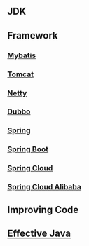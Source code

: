 

## JDK



## Framework

### [Mybatis](/docs/CS/Java/MyBatis/MyBatis.md)

### [Tomcat](/docs/CS/Java/Tomcat/Tomcat.md)

### [Netty](/docs/CS/Java/Netty/Netty.md)

### [Dubbo](/docs/CS/Java/Dubbo/Dubbo.md)

### [Spring](/docs/CS/Java/Spring/Spring.md)

### [Spring Boot](/docs/CS/Java/Spring_Boot/Spring_Boot.md)

### [Spring Cloud](/docs/CS/Java/Spring_Cloud/Spring_Cloud.md)

### [Spring Cloud Alibaba](/docs/CS/Java/Spring_Cloud_Alibaba/Spring_Cloud_Alibaba.md)



## Improving Code

## [Effective Java](/docs/CS/Java/EffectiveJava.md)